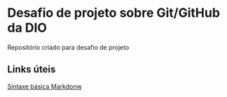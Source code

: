 # Desafio de projeto sobre Git/GitHub da DIO
Repositório criado para desafio de projeto

## Links úteis
[Sintaxe básica Markdonw](https://www.markdownguide.org/basic-syntax/)
